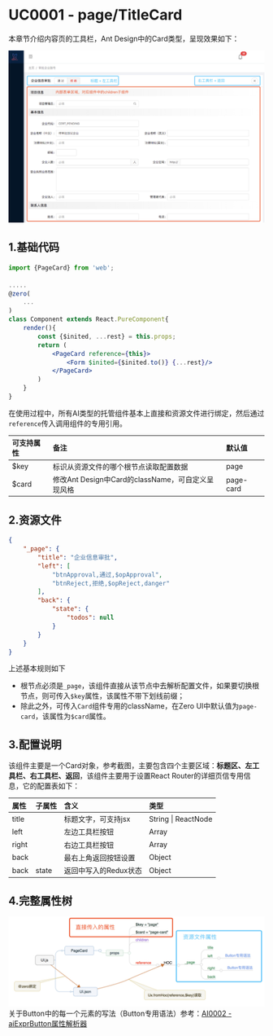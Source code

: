 # UC0001 - page/TitleCard

本章节介绍内容页的工具栏，Ant Design中的Card类型，呈现效果如下：

![](/document/backup/image/UC0001-1.png)

## 1.基础代码

```jsx
import {PageCard} from 'web';

.....
@zero(
    ...
)
class Component extends React.PureComponent{
    render(){
        const {$inited, ...rest} = this.props;
        return (
            <PageCard reference={this}>
                <Form $inited={$inited.to()} {...rest}/>
            </PageCard>
        )
    }
}
```

在使用过程中，所有AI类型的托管组件基本上直接和资源文件进行绑定，然后通过`reference`传入调用组件的专用引用。

| 可支持属性 | 备注 | 默认值 |
| :--- | :--- | :--- |
| $key | 标识从资源文件的哪个根节点读取配置数据 | page |
| $card | 修改Ant Design中Card的className，可自定义呈现风格 | page-card |

## 2.资源文件

```json
{
    "_page": {
        "title": "企业信息审批",
        "left": [
            "btnApproval,通过,$opApproval",
            "btnReject,拒绝,$opReject,danger"
        ],
        "back": {
            "state": {
                "todos": null
            }
        }
    }
}
```

上述基本规则如下

* 根节点必须是`_page`，该组件直接从该节点中去解析配置文件，如果要切换根节点，则可传入`$key`属性，该属性不带下划线前缀；
* 除此之外，可传入`Card`组件专用的className，在Zero UI中默认值为`page-card`，该属性为`$card`属性。

## 3.配置说明

该组件主要是一个Card对象，参考截图，主要包含四个主要区域：**标题区、左工具栏、右工具栏、返回**，该组件主要用于设置React Router的详细页信专用信息，它的配置表如下：

| 属性 | 子属性 | 含义 | 类型 |
| :--- | :--- | :--- | :--- |
| title |  | 标题文字，可支持jsx | String \| ReactNode |
| left |  | 左边工具栏按钮 | Array |
| right |  | 右边工具栏按钮 | Array |
| back |  | 最右上角返回按钮设置 | Object |
| back | state | 返回中写入的Redux状态 | Object |

## 4.完整属性树

![](/document/backup/image/UC0001-2.png)关于Button中的每一个元素的写法（Button专用语法）参考：[AI0002 - aiExprButton属性解析器](/document/backup/ai0002-aiexprbuttonshu-xing-jie-xi-qi.mdi-qi.md)

